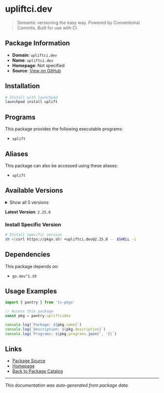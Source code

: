 # upliftci.dev

> Semantic versioning the easy way. Powered by Conventional Commits. Built for use with CI.

## Package Information

- **Domain**: `upliftci.dev`
- **Name**: `upliftci.dev`
- **Homepage**: Not specified
- **Source**: [View on GitHub](https://github.com/pkgxdev/pantry/tree/main/projects/upliftci.dev/package.yml)

## Installation

```bash
# Install with launchpad
launchpad install uplift
```

## Programs

This package provides the following executable programs:

- `uplift`

## Aliases

This package can also be accessed using these aliases:

- `uplift`

## Available Versions

<details>
<summary>Show all 5 versions</summary>

- `2.25.0`, `2.24.1`, `2.24.0`, `2.23.0`, `2.22.0`

</details>

**Latest Version**: `2.25.0`

### Install Specific Version

```bash
# Install specific version
sh <(curl https://pkgx.sh) +upliftci.dev@2.25.0 -- $SHELL -i
```

## Dependencies

This package depends on:

- `go.dev^1.19`

## Usage Examples

```typescript
import { pantry } from 'ts-pkgx'

// Access this package
const pkg = pantry.upliftcidev

console.log(`Package: ${pkg.name}`)
console.log(`Description: ${pkg.description}`)
console.log(`Programs: ${pkg.programs.join(', ')}`)
```

## Links

- [Package Source](https://github.com/pkgxdev/pantry/tree/main/projects/upliftci.dev/package.yml)
- [Homepage](#)
- [Back to Package Catalog](../package-catalog.md)

---

*This documentation was auto-generated from package data.*

